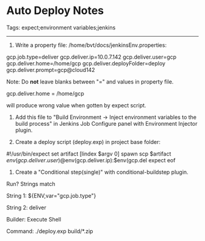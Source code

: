 # Auto Deploy Notes
Tags: expect;environment variables;jenkins

------

1. Write a property file: /home/bvt/docs/jenkinsEnv.properties:

 

 gcp.job.type=deliver 
 gcp.deliver.ip=10.0.7.142 
 gcp.deliver.user=gcp 
 gcp.deliver.home=/home/gcp 
 gcp.deliver.deployFolder=deploy 
 gcp.deliver.prompt=gcp@cloud142 

 

Note: Do **not** leave blanks between "=" and values in property file.

 

 gcp.deliver.home = /home/gcp

 

will produce wrong value when gotten by expect script.


 

1. Add this file to "Build Environment -> Inject environment variables to the build process" in Jenkins Job Configure panel with Environment Injector plugin.

 

1. Create a deploy script (deploy.exp) in project base folder:

 

 #!/usr/bin/expect 
 set artifact [lindex $argv 0] 
 spawn scp $artifact $env(gcp.deliver.user)@$env(gcp.deliver.ip):$env(gcp.del 
 expect eof 

 

1. Create a "Conditional step(single)" with conditional-buildstep plugin.

 Run? Strings match

  String 1: ${ENV,var="gcp.job.type"}

  String 2: deliver 

 Builder: Execute Shell

  Command: ./deploy.exp build/*.zip
